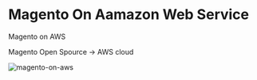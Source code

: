 # Magento On Aamazon Web Service
Magento on AWS

Magento Open Spource -> AWS cloud

![magento-on-aws](https://user-images.githubusercontent.com/2525741/122633893-95492e00-d0f8-11eb-875a-0fdf371cfe4c.jpeg)
